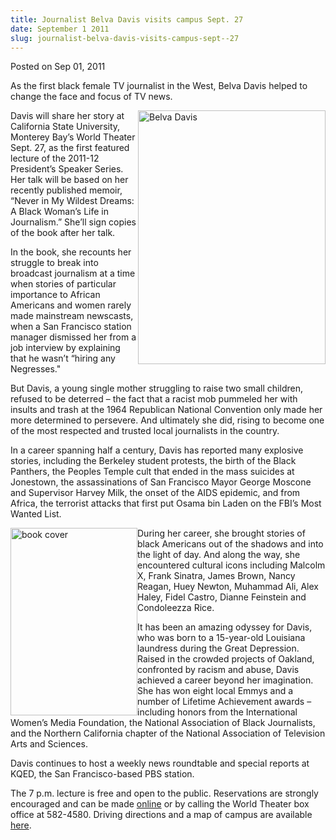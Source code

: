 ```yaml
---
title: Journalist Belva Davis visits campus Sept. 27
date: September 1 2011
slug: journalist-belva-davis-visits-campus-sept--27
---
```





<span class="date">Posted on Sep 01, 2011    </span>
<p>As the first black female TV journalist in the West, Belva Davis
helped to change the face and focus of TV news.</p>
<p><img alt="Belva Davis" src="http://news.csumb.edu/sites/default/files/65/attachments/news/images/davis_authorphoto_hires1.jpg" style="float:right; width:300px; height:406px">Davis will share
her story at California State University, Monterey Bay&#x2019;s World
Theater Sept. 27, as the first featured lecture of the 2011-12
President&#x2019;s Speaker Series. Her talk will be based on her recently
published memoir, &#x201C;Never in My Wildest Dreams: A Black Woman&#x2019;s Life
in Journalism.&#x201D; She&#x2019;ll sign copies of the book after her talk.</img></p>
<p>In the book, she recounts her struggle to break into broadcast
journalism at a time when stories of particular importance to
African Americans and women rarely made mainstream newscasts, when
a San Francisco station manager dismissed her from a job interview
by explaining that he wasn&#x2019;t &#x201C;hiring any Negresses.&quot;</p>
<p>But Davis, a young single mother struggling to raise two small
children, refused to be deterred &#x2013; the fact that a racist mob
pummeled her with insults and trash at the 1964 Republican National
Convention only made her more determined to persevere. And
ultimately she did, rising to become one of the most respected and
trusted local journalists in the country.</p>
<p>In a career spanning half a century, Davis has reported many
explosive stories, including the Berkeley student protests, the
birth of the Black Panthers, the Peoples Temple cult that ended in
the mass suicides at Jonestown, the assassinations of San Francisco
Mayor George Moscone and Supervisor Harvey Milk, the onset of the
AIDS epidemic, and from Africa, the terrorist attacks that first
put Osama bin Laden on the FBI&#x2019;s Most Wanted List.</p>
<p><img alt="book cover" src="http://news.csumb.edu/sites/default/files/65/attachments/news/images/book_cover.jpg" style="float:left; width:203px; height:300px">During her career,
she brought stories of black Americans out of the shadows and into
the light of day. And along the way, she encountered cultural icons
including Malcolm X, Frank Sinatra, James Brown, Nancy Reagan, Huey
Newton, Muhammad Ali, Alex Haley, Fidel Castro, Dianne Feinstein
and Condoleezza Rice.</img></p>
<p>It has been an amazing odyssey for Davis, who was born to a
15-year-old Louisiana laundress during the Great Depression. Raised
in the crowded projects of Oakland, confronted by racism and abuse,
Davis achieved a career beyond her imagination. She has won eight
local Emmys and a number of Lifetime Achievement awards &#x2013; including
honors from the International Women&#x2019;s Media Foundation, the
National Association of Black Journalists, and the Northern
California chapter of the National Association of Television Arts
and Sciences.</p>
<p>Davis continues to host a weekly news roundtable and special
reports at KQED, the San Francisco-based PBS station.</p>
<p>The 7 p.m. lecture is free and open to the public. Reservations
are strongly encouraged and can be made <a href="http://csumb.edu/speakers" rel="nofollow">online</a> or by calling
the World Theater box office at 582-4580. Driving directions and a
map of campus are available <a href="http://csumb.edu/map" rel="nofollow">here</a>.<br>
&#xA0;</br></p>





